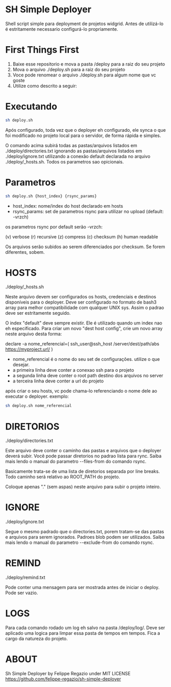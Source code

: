 # SH Simple Deployer

Shell script simple para deployment de projetos widgrid.
Antes de utilizá-lo é estritamente necessario configurá-lo propriamente.

# First Things First

1. Baixe esse repositorio e mova a pasta /deploy para a raiz do seu projeto
2. Mova o arquivo ./deploy.sh para a raiz do seu projeto
3. Voce pode renomear o arquivo ./deploy.sh para algum nome que vc goste
4. Utilize como descrito a seguir:

# Executando

```bash
sh deploy.sh
```

Após configurado, toda vez que o deployer eh configurado, ele synca o que foi modificado
no projeto local para o servidor, de forma rápida e simples.

O comando acima subirá todas as pastas/arquivos listados em ./deploy/directories.txt
ignorando as pastas/arquivos listados em ./deploy/ignore.txt utilizando a conexão
default declarada no arquivo ./deploy/\_hosts.sh. Todos os parametros sao opicionais.

# Parametros

```bash
sh deploy.sh {host_index} {rsync_params}
```

* host_index:   nome/index do host declarado em hosts
* rsync_params: set de parametros rsync para utilizar no upload (default: -vrzch)

os parametros rsync por default serão -vrzch:

(v) verbose 
(r) recursive
(z) compress 
(c) checksum 
(h) human readable

Os arquivos serão subidos ao serem diferenciados por checksum. Se forem diferentes, sobem.

# HOSTS

./deploy/\_hosts.sh

Neste arquivo devem ser configurados os hosts, credenciais e destinos
disponíveis para o deployer. Deve ser configurado no formato de bash3 array
para melhor compatibilidade com qualquer UNIX sys. Assim o padrao deve ser estritamente
seguido. 

O index "default" deve sempre existir. Ele é utilizado quando um index nao eh especificado.
Para criar um novo "dest host config", crie um novo array neste arquivo desta forma:


declare -a nome_referencial=(
	ssh_user@ssh_host
	/server/dest/path/abs
	https://myproject.url/
)

* nome_referencial é o nome do seu set de configurações. utilize o que desejar.
* a primeira linha deve conter a conexao ssh para o projeto
* a segunda linha deve conter o root path destino dos arquivos no server
* a terceira linha deve conter a url do projeto

após criar o seu hosts, vc pode chama-lo referenciando o nome dele ao executar o deployer.
exemplo: 

```bash
sh deploy.sh nome_referencial
```

# DIRETORIOS

./deploy/directories.txt

Este arquivo deve conter o caminho das pastas e arquivos que o deployer deverá subir.
Você pode passar diretorios no padrao lista para rync. Saiba mais lendo o manual
do parametro --files-from do comando rsync.

Basicamente trata-se de uma lista de diretorios separada por line breaks.
Todo caminho será relativo ao ROOT_PATH do projeto.

Coloque apenas "." (sem aspas) neste arquivo para subir o projeto inteiro.

# IGNORE

./deploy/ignore.txt

Segue o mesmo padrado que o directories.txt, porem tratam-se das pastas e arquivos
para serem ignorados. Padroes blob podem ser utilizados. Saiba mais lendo o manual
do parametro --exclude-from do comando rsync.

# REMIND

./deploy/remind.txt

Pode conter uma mensagem para ser mostrada antes de iniciar o deploy. Pode ser vazio.

# LOGS

Para cada comando rodado um log eh salvo na pasta /deploy/log/. Deve ser aplicado uma
logica para limpar essa pasta de tempos em tempos. Fica a cargo da natureza do projeto.

# ABOUT

Sh Simple Deployer by Felippe Regazio under MIT LICENSE
https://github.com/felippe-regazio/sh-simple-deployer